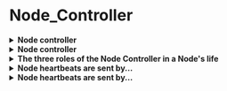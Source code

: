 # Node_Controller 

<details>
<summary>
<b>Node controller</b>
</summary>
Kubernetes control plane component that manages various aspects of nodes
</details>

<details>
<summary>
<b>Node controller</b>
</summary>
Kubernetes control plane component that manages various aspects of nodes
</details>

<details>
<summary>
<b>The three roles of the <b>Node Controller </b>in a Node's life</b>
</summary>
><b>CIDR block assignment</b>
>Assigns a CIDR block to each node upon registration (if enabled)><hr>><b>List of nodes</b>>Synchronizes the Node Controller's internal list of nodes with the <b>cloud provider</b>'s list of available machines><hr>><b>Node health monitoring</b>>Manages a node's&nbsp;<b>Ready</b>&nbsp;condition depending on reachability. Evicts the node's pods if it remains unreachable
</details>

<details>
<summary>
<b>Node heartbeats are sent by...</b>
</summary>
kubelet
</details>

<details>
<summary>
<b>Node heartbeats are sent by...</b>
</summary>
kubelet
</details>

